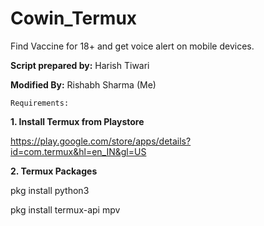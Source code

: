 # Cowin_Termux
Find Vaccine for 18+ and get voice alert on mobile devices.

**Script prepared by:** Harish Tiwari

**Modified By:** Rishabh Sharma (Me)

```Requirements:```

**1. Install Termux from Playstore**

https://play.google.com/store/apps/details?id=com.termux&hl=en_IN&gl=US

**2. Termux Packages**

pkg install python3

pkg install termux-api mpv



